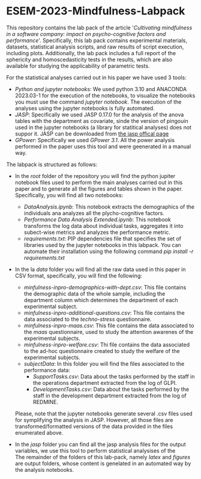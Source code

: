 # ESEM-2023-Mindfulness-Labpack

This repository contains the lab pack of the article '*Cultivating mindfulness in a software company: impact on psycho-cognitive factors and performance*'. Specifically, this lab pack contains experimental materials, datasets, statistical analysis scripts, and raw results of script execution, including plots. Additionally, the lab pack includes a full report of the sphericity and homoscedasticity tests in the results, which are also available for studying the applicability of parametric tests.

For the statistical analyses carried out in his paper we have used 3 tools:
 * *Python and jupyter notebooks*: We used  python 3.10 and ANACONDA 2023.03-1 for the execution of the notebooks, to visualize the notebooks you must use the command *jupyter notebook*. The execution of the analyses using the jupyter notebooks is fully automated.
 * *JASP*: Specifically we used JASP 0.17.0 for the analysis of the anova tables with the department as covariate, sinde the version of pingouin used in the jupyter notebooks (a library for statitical analyses) does not suppor it. JASP can be downloaded from [the jasp offical page](https://jasp-stats.org/)
 * *GPower*: Specifically we used *GPower 3.1*. All the power analysis performed in the paper uses this tool and were geenerated in a manual way.

The labpack is structured as follows:
 * In the *root* folder of the repository you will find the python jupiter notebook files used to perform the main analyses carried out in this paper and to generate all the figures and tables shown in the paper. Specifically, you will find all two notebooks:
   * *DataAnalysis.ipynb*: This notebook extracts the demographics of the individuals ana analyzes all the plycho-cognitive factors.
   * *Performance Data Analysis Extended.ipynb*: This notebook transforms the log data about individual tasks, aggregates it into subect-wise metrics and analyzes the performance metric.
   * *requirements.txt*: PIP dependencies file that specifies the set of libraries used by the jupyter notebooks in this labpack. You can automate their installation using the following command *pip install -r requirements.txt*
 * In the la *data* folder you will find all the raw data used in this paper in CSV format, specifically, you will find the following:
   * *minfulness-inpro-demographics-with-dept.csv*: This file contains the demographic data of the whole sample, including the department column which determines the department of each experimental subject.
   * *minfulness-inpro-additional-questions.csv*: This file contains the data associated to the *techno-stress* questionnaire.
   * *minfulness-inpro-maas.csv*:  This file contains the data associated to the *maas* questionnaire, used to study the attention awarenes of the experimental subjects.
   * *minfulness-inpro-welfare.csv*: Thi file contains the data associated to the ad-hoc questionnaire created to study the welfare of the experimental subjects.
   * *subjectData*: In this folder you will find the files associated to the performance data:
     * *SupportTasks.csv*: Data about the tasks performed by the staff in the operations department extracted from the log of GLPI.
     * *DevelopmentTasks.csv*: Data about the tasks performed by the staff in the development department extracted from the log of REDMINE.
   
   Please, note that the jupyter notebooks generate several .csv files used for symplifying the analysis in JASP. However, all those files are transformed/formatted versions of the data provided in the files enumerated above.
* In the *jasp* folder you can find all the jasp analysis files for the output variables, we use this tool to perform statistical analysises of the    
The remainder of the folders of this lab-pack, namely *latex* and *figures*  are output folders, whose content is genelated in an automated way by the analysis notebooks.
